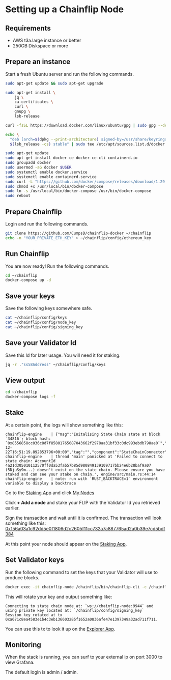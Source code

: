 # Setting up a Chainflip Node

## Requirements

* AWS t3a.large instance or better
* 250GB Diskspace or more

## Prepare an instance

Start a fresh Ubuntu server and run the following commands.

```bash
sudo apt-get update && sudo apt-get upgrade

sudo apt-get install \
    jq \
    ca-certificates \
    curl \
    gnupg \
    lsb-release

curl -fsSL https://download.docker.com/linux/ubuntu/gpg | sudo gpg --dearmor -o /usr/share/keyrings/docker-archive-keyring.gpg

echo \
  "deb [arch=$(dpkg --print-architecture) signed-by=/usr/share/keyrings/docker-archive-keyring.gpg] https://download.docker.com/linux/ubuntu \
  $(lsb_release -cs) stable" | sudo tee /etc/apt/sources.list.d/docker.list > /dev/null

sudo apt-get update
sudo apt-get install docker-ce docker-ce-cli containerd.io
sudo groupadd docker
sudo usermod -aG docker $USER
sudo systemctl enable docker.service
sudo systemctl enable containerd.service
sudo curl -L "https://github.com/docker/compose/releases/download/1.29.2/docker-compose-$(uname -s)-$(uname -m)" -o /usr/local/bin/docker-compose
sudo chmod +x /usr/local/bin/docker-compose
sudo ln -s /usr/local/bin/docker-compose /usr/bin/docker-compose
sudo reboot
```

## Prepare Chainflip

Login and run the following commands.

```bash
git clone https://github.com/CumpsD/chainflip-docker ~/chainflip
echo -n "YOUR_PRIVATE_ETH_KEY" > ~/chainflip/config/ethereum_key
```

## Run Chainflip

You are now ready! Run the following commands.

```bash
cd ~/chainflip
docker-compose up -d
```

## Save your keys

Save the following keys somewhere safe.

```bash
cat ~/chainflip/config/keys
cat ~/chainflip/config/node_key
cat ~/chainflip/config/signing_key
```

## Save your Validator Id

Save this Id for later usage. You will need it for staking.

```bash
jq -r ."ss58Address" ~/chainflip/config/keys
```

## View output

```bash
cd ~/chainflip
docker-compose logs -f
```

## Stake

At a certain point, the logs will show something like this:

```
chainflip-engine    | {"msg":"Initalising State Chain state at block `34816`; block hash: `0x8556858cc036c8d7f85801765087043662f2978aa31bf33c0dc993ebdb798ae0`","level":"INFO","ts":"2021-12-22T16:51:19.892853796+00:00","tag":"","component":"StateChainConnector"}
chainflip-engine    | thread 'main' panicked at 'Failed to connect to state chain: AccountId 4a21d305010112570ff0da53fab57b85d980849139109717bb24e6b28baf9a07 (5DjuSy9m...) doesn't exist on the state chain. Please ensure you have staked and can see your stake on chain.', engine/src/main.rs:44:14
chainflip-engine    | note: run with `RUST_BACKTRACE=1` environment variable to display a backtrace
```

Go to the [Staking App](https://not.yet/) and click [My Nodes](https://not.yet)

Click **+ Add a node** and stake your FLIP with the Validator Id you retrieved earlier.

Sign the transaction and wait until it is confirmed. The transaction will look something like this: [0x156a03a1c92dd5e0f1806d2c2605f11cc732a7a887765ad2a0b39e7cd5bdf384](https://rinkeby.etherscan.io/tx/0x156a03a1c92dd5e0f1806d2c2605f11cc732a7a887765ad2a0b39e7cd5bdf384)

At this point your node should appear on the [Staking App](https://not.yet/).

## Set Validator keys

Run the following command to set the keys that your Validator will use to produce blocks.

```bash
docker exec -it chainflip-node /chainflip/bin/chainflip-cli -c /chainflip/config/chainflip.toml rotate
```

This will rotate your key and output something like:

```
Connecting to state chain node at: `ws://chainflip-node:9944` and using private key located at: `/chainflip/config/signing_key`
Session key rotated at tx 0xa671c8ea4583e1b4c3eb136603285f1652a0836afe47e1397349a32ad711f711.
```

You can use this tx to look it up on the [Explorer App](https://not.yet).

## Monitoring

When the stack is running, you can surf to your external ip on port 3000 to view Grafana.

The default login is admin / admin.
